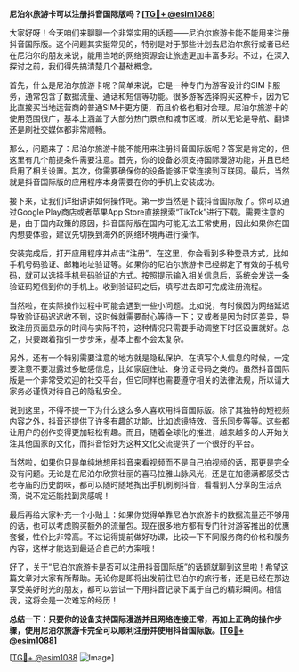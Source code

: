 **尼泊尔旅游卡可以注册抖音国际版吗？[[TG💪+ @esim1088](https://t.me/s/esim1088)]**

大家好呀！今天咱们来聊聊一个非常实用的话题——尼泊尔旅游卡能不能用来注册抖音国际版。这个问题其实挺常见的，特别是对于那些计划去尼泊尔旅行或者已经在尼泊尔的朋友来说，能用当地的网络资源会让旅途更加丰富多彩。不过，在深入探讨之前，我们得先搞清楚几个基础概念。

首先，什么是尼泊尔旅游卡呢？简单来说，它是一种专门为游客设计的SIM卡服务，通常包含了数据流量、通话和短信等功能。很多游客选择购买这种卡，因为它比直接买当地运营商的普通SIM卡更方便，而且价格也相对合理。尼泊尔旅游卡的使用范围很广，基本上涵盖了大部分热门景点和城市区域，所以无论是导航、翻译还是刷社交媒体都非常顺畅。

那么，问题来了：尼泊尔旅游卡能不能用来注册抖音国际版呢？答案是肯定的，但这里有几个前提条件需要注意。首先，你的设备必须支持国际漫游功能，并且已经启用了相关设置。其次，你需要确保你的设备能够正常连接到互联网。最后，当然就是抖音国际版的应用程序本身需要在你的手机上安装成功。

接下来，让我们详细讲讲如何操作吧。第一步当然是下载抖音国际版了。你可以通过Google Play商店或者苹果App Store直接搜索“TikTok”进行下载。需要注意的是，由于国内政策的原因，抖音国际版在国内可能无法正常使用，因此如果你在国内想要体验，建议先切换到海外的网络环境再进行操作。

安装完成后，打开应用程序并点击“注册”。在这里，你会看到多种登录方式，比如手机号码验证、邮箱地址验证等。如果你的尼泊尔旅游卡已经绑定了有效的手机号码，就可以选择手机号码验证的方式。按照提示输入相关信息后，系统会发送一条验证码短信到你的手机上。收到验证码之后，填写进去即可完成注册流程。

当然啦，在实际操作过程中可能会遇到一些小问题。比如说，有时候因为网络延迟导致验证码迟迟收不到，这时候就需要耐心等待一下；又或者是因为时区差异，导致注册页面显示的时间与实际不符，这种情况只需要手动调整下时区设置就好。总之，只要跟着指引一步步来，基本上都不会太复杂。

另外，还有一个特别需要注意的地方就是隐私保护。在填写个人信息的时候，一定要注意不要泄露过多敏感信息，比如家庭住址、身份证号码之类的。虽然抖音国际版是一个非常受欢迎的社交平台，但它同样也需要遵守相关的法律法规，所以请大家务必谨慎对待自己的隐私安全。

说到这里，不得不提一下为什么这么多人喜欢用抖音国际版。除了其独特的短视频内容之外，抖音还提供了许多有趣的功能，比如滤镜特效、音乐同步等等。这些都让用户的创作变得更加轻松有趣。而且，随着全球化的推进，越来越多的人开始关注其他国家的文化，而抖音恰好为这种文化交流提供了一个很好的平台。

当然啦，如果你只是单纯地想用抖音来看视频而不是自己拍视频的话，那更是完全没有问题。无论是在尼泊尔欣赏壮丽的喜马拉雅山脉风光，还是在加德满都感受古老寺庙的历史韵味，都可以随时随地掏出手机刷刷抖音，看看别人分享的生活点滴，说不定还能找到灵感呢！

最后再给大家补充一个小贴士：如果你觉得单靠尼泊尔旅游卡的数据流量还不够用的话，也可以考虑购买额外的流量包。现在很多地方都有专门针对游客推出的优惠套餐，性价比非常高。不过记得提前做好功课，比较一下不同服务商的价格和服务内容，这样才能选到最适合自己的方案哦！

好了，关于“尼泊尔旅游卡是否可以注册抖音国际版”的话题就聊到这里啦！希望这篇文章对大家有所帮助。无论你是即将出发前往尼泊尔的旅行者，还是已经在那边享受美好时光的朋友，都可以尝试一下用抖音记录下属于自己的精彩瞬间。相信我，这将会是一次难忘的经历！

**总结一下：只要你的设备支持国际漫游并且网络连接正常，再加上正确的操作步骤，使用尼泊尔旅游卡完全可以顺利注册并使用抖音国际版。[[TG💪+ @esim1088](https://t.me/s/esim1088)]**

[[TG💪+ @esim1088](https://t.me/s/esim1088) ![Image](https://i.postimg.cc/4NQfJmqS/Snipaste-2025-05-13-00-14-12.png)]
